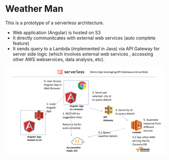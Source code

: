 # Weather Man 

This is a prototype of a serverless architecture.  
* Web application (Angular) is hosted on S3
* It directly communitcates with external web services (auto complete feature)
* It sends query to a Lambda (implemented in Java) via API Gateway for server side logic (which involves external web services , accessing other AWS webservices, data analysis, etc).

![server Logo](/src/assets/images/serverless.png)
